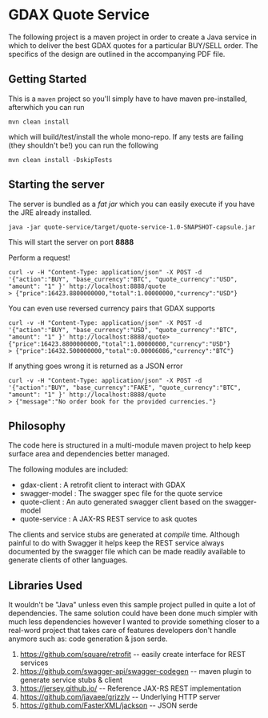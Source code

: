 # GDAX Quote Service

The following project is a maven project in order to create a Java service in which to deliver
the best GDAX quotes for a particular BUY/SELL order.
The specifics of the design are outlined in the accompanying PDF file.

## Getting Started

This is a `maven` project so you'll simply have to have maven pre-installed, afterwhich you can run

```mvn clean install```

which will build/test/install the whole mono-repo.
If any tests are failing (they shouldn't be!) you can run the following

```mvn clean install -DskipTests```

## Starting the server

The server is bundled as a _fat jar_ which you can easily execute if you have the JRE already installed.

```java -jar quote-service/target/quote-service-1.0-SNAPSHOT-capsule.jar```

This will start the server on port __8888__

Perform a request!
```
curl -v -H "Content-Type: application/json" -X POST -d '{"action":"BUY", "base_currency":"BTC", "quote_currency":"USD", "amount": "1" }' http://localhost:8888/quote
> {"price":16423.8800000000,"total":1.00000000,"currency":"USD"}
```

You can even use reversed currency pairs that GDAX supports
```
curl -v -H "Content-Type: application/json" -X POST -d '{"action":"BUY", "base_currency":"USD", "quote_currency":"BTC", "amount": "1" }' http://localhost:8888/quote> {"price":16423.8800000000,"total":1.00000000,"currency":"USD"}
> {"price":16432.500000000,"total":0.00006086,"currency":"BTC"}
```

If anything goes wrong it is returned as a JSON error

```
curl -v -H "Content-Type: application/json" -X POST -d '{"action":"BUY", "base_currency":"FAKE", "quote_currency":"BTC", "amount": "1" }' http://localhost:8888/quote
> {"message":"No order book for the provided currencies."}
```
## Philosophy

The code here is structured in a multi-module maven project to help
keep surface area and dependencies better managed.

The following modules are included:

* gdax-client : A retrofit client to interact with GDAX
* swagger-model : The swagger spec file for the quote service
* quote-client : An auto generated swagger client based on the swagger-model
* quote-service : A JAX-RS REST service to ask quotes

The clients and service stubs are generated at _compile_ time.
Although painful to do with Swagger it helps keep the REST service always documented by the swagger file
which can be made readily available to generate clients of other languages.

## Libraries Used

It wouldn't be "Java" unless even this sample project pulled in quite a lot of
dependencies. The same solution could have been done much simpler with much less dependencies
however I wanted to provide something closer to a real-word project that takes care of features 
developers don't handle anymore such as: code generation & json serde.

1. https://github.com/square/retrofit -- easily create interface for REST services
2. https://github.com/swagger-api/swagger-codegen -- maven plugin to generate service stubs & client
3. https://jersey.github.io/ -- Reference JAX-RS REST implementation
4. https://github.com/javaee/grizzly -- Underlying HTTP server
5. https://github.com/FasterXML/jackson -- JSON serde